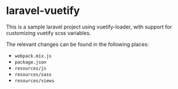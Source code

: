# laravel-vuetify

This is a sample laravel project using vuetify-loader, with support for customizing vuetify scss variables.

The relevant changes can be found in the following places:

- `webpack.mix.js`
- `package.json`
- `resources/js`
- `resources/sass`
- `resources/views`
